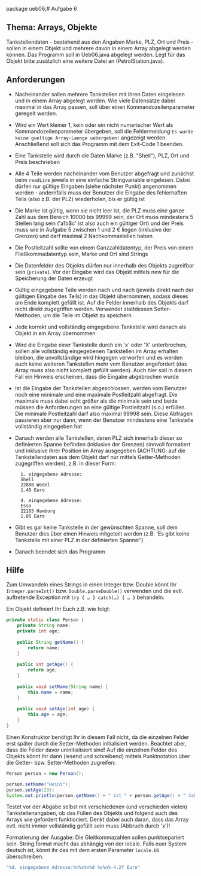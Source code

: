 package ueb06;# Aufgabe 6

## Thema: Arrays, Objekte

Tankstellendaten - bestehend aus den Angaben Marke, PLZ, Ort und Preis - sollen in einem Objekt und mehrere davon in einem Array abgelegt werden können. Das Programm soll in Ueb06.java abgelegt werden. Legt für das Objekt bitte zusätzlich eine weitere Datei an (PetrolStation.java).

## Anforderungen

* Nacheinander sollen mehrere Tankstellen mit ihren Daten eingelesen und in einem Array abgelegt werden. Wie viele Datensätze dabei maximal in das Array passen, soll über einen Kommandozeilenparameter geregelt werden.
* Wird ein Wert kleiner 1, kein oder ein nicht numerischer Wert als Kommandozeilenparameter übergeben, soll die Fehlermeldung `Es wurde keine gueltige Array-Laenge uebergeben!` angezeigt werden. Anschließend soll sich das Programm mit dem Exit-Code 1 beenden.
* Eine Tankstelle wird durch die Daten Marke (z.B. "Shell"), PLZ, Ort und Preis beschrieben
* Alle 4 Teile werden nacheinander vom Benutzer abgefragt und zunächst beim `readLine` jeweils in eine einfache Stringvariable eingelesen. Dabei dürfen nur gültige Eingaben (siehe nächster Punkt) angenommen werden - andernfalls muss der Benutzer die Eingabe des fehlerhaften Teils (also z.B. der PLZ) wiederholen, bis er gültig ist
* Die Marke ist gültig, wenn sie nicht leer ist, die PLZ muss eine ganze Zahl aus dem Bereich 10000 bis 99999 sein, der Ort muss mindestens 5 Stellen lang sein ('a1b$c' ist also auch ein gültiger Ort) und der Preis muss wie in Aufgabe 5 zwischen 1 und 2 € liegen (inklusive der Grenzen) und darf maximal 2 Nachkommastellen haben
* Die Postleitzahl sollte von einem Ganzzahldatentyp, der Preis von einem Fließkommadatentyp sein, Marke und Ort sind Strings
* Die Datenfelder des Objekts dürfen nur innerhalb des Objekts zugreifbar sein (`private`). Vor der Eingabe wird das Objekt mittels new für die Speicherung der Daten erzeugt
* Gültig eingegebene Teile werden nach und nach (jeweils direkt nach der gültigen Eingabe des Teils) in das Objekt übernommen, sodass dieses am Ende komplett gefüllt ist. Auf die Felder innerhalb des Objekts darf nicht direkt zugegriffen werden. Verwendet stattdessen Setter-Methoden, um die Teile im Objekt zu speichern
* Jede korrekt und vollständig eingegebene Tankstelle wird danach als Objekt in ein Array übernommen
* Wird die Eingabe einer Tankstelle durch ein 'x' oder 'X' unterbrochen, sollen alle vollständig eingegebenen Tankstellen im Array erhalten bleiben, die unvollständige wird hingegen verworfen und es werden auch keine weiteren Tankstellen mehr vom Benutzer angefordert (das Array muss also nicht komplett gefüllt werden). Auch hier soll in diesem Fall ein Hinweis erscheinen, dass die Eingabe abgebrochen wurde
* Ist die Eingabe der Tankstellen abgeschlossen, werden vom Benutzer noch eine minimale und eine maximale Postleitzahl abgefragt. Die maximale muss dabei echt größer als die minimale sein und beide müssen die Anforderungen an eine gültige Postleitzahl (s.o.) erfüllen. Die minimale Postleitzahl darf also maximal 99998 sein. Diese Abfragen passieren aber nur dann, wenn der Benutzer mindestens eine Tankstelle vollständig eingegeben hat
* Danach werden alle Tankstellen, deren PLZ sich innerhalb dieser so definierten Spanne befinden (inklusive der Grenzen) sinnvoll formatiert und inklusive ihrer Position im Array ausgegeben (ACHTUNG: auf die Tankstellendaten aus dem Objekt darf nur mittels Getter-Methoden zugegriffen werden), z.B. in dieser Form:

        1. eingegebene Adresse:
        Shell
        22880 Wedel
        1.40 Euro
        
        4. eingegebene Adresse:
        Esso
        22105 Hamburg
        1.85 Euro

* Gibt es gar keine Tankstelle in der gewünschten Spanne, soll dem Benutzer dies über einen Hinweis mitgeteilt werden (z.B. 'Es gibt keine Tankstelle mit einer PLZ in der definierten Spanne!')
* Danach beendet sich das Programm

## Hilfe

Zum Umwandeln eines Strings in einen Integer bzw. Double könnt Ihr `Integer.parseInt()` bzw. `Double.parseDouble()` verwenden und die evtl. auftretende Exception mit `try { … } catch(…) { … }` behandeln.

Ein Objekt definiert Ihr Euch z.B. wie folgt:
```java
private static class Person {
    private String name;
    private int age; 
    
    public String getName() { 
        return name;
    }  
    
    public int getAge() { 
        return age;
    } 
    
    public void setName(String name) { 
        this.name = name;
    }
    
    public void setAge(int age) { 
        this.age = age;
    }
}
```

Einen Konstruktor benötigt Ihr in diesem Fall nicht, da die einzelnen Felder erst später durch die Setter-Methoden initialisiert werden. Beachtet aber, dass die Felder davor uninitialisiert sind!
Auf die einzelnen Felder des Objekts könnt Ihr dann (lesend und schreibend) mittels Punktnotation über die Getter- bzw. Setter-Methoden zugreifen: 

```java
Person person = new Person();

person.setName("Heini");
person.setAge(23);
System.out.println(person.getName() + " ist " + person.getAge() + " Jahre alt.");
```

Testet vor der Abgabe selbst mit verschiedenen (und verschieden vielen) Tankstellenangaben, ob das Füllen des Objekts und folgend auch des Arrays wie gefordert funktioniert. Denkt dabei auch daran, dass das Array evtl. nicht immer vollständig gefüllt sein muss (Abbruch durch 'x')!

Formatierung der Ausgabe:
Die Gleitkommazahlen sollen punktsepariert sein. String.format macht das abhängig von der locale. 
Falls euer System deutsch ist, könnt ihr das mit dem ersten Parameter `locale.US` überschreiben. 
```java
"%d. eingegebene Adresse:%n%s%n%d %s%n%-4.2f Euro"
```
